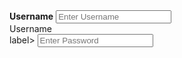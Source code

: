   <div class="container">
    <label for="uname"><b>Username</b></label>
    <input type="text" placeholder="Enter Username" name="uname" required>

<div class="container"
  <label for="password"
  <b>Username</b></div>label>
      <input type="text"
placeholder="Enter Password"
name="password" required>
